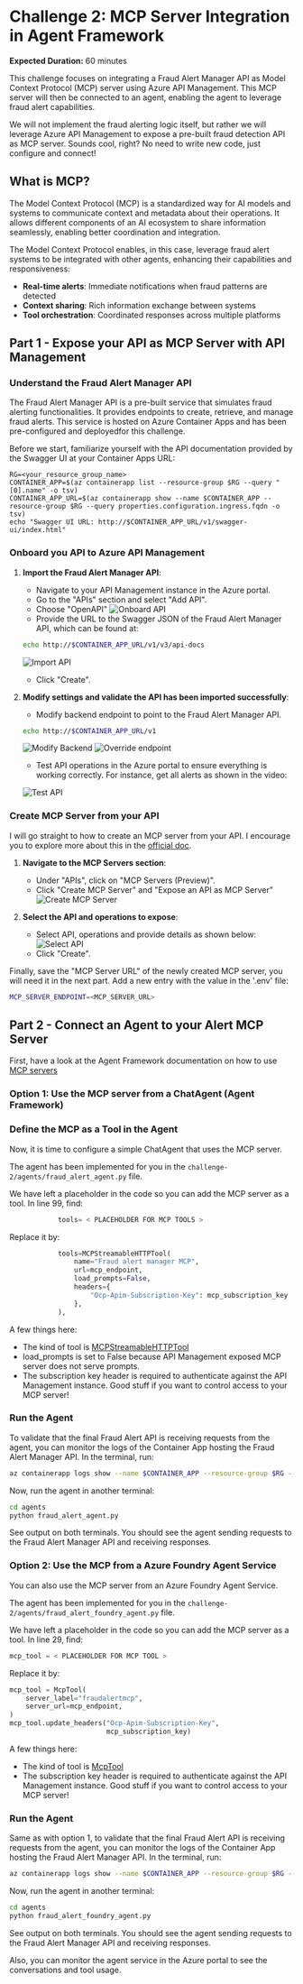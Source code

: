 # Challenge 2: MCP Server Integration in Agent Framework

**Expected Duration:** 60 minutes

This challenge focuses on integrating a Fraud Alert Manager API as  Model Context Protocol (MCP) server using Azure API Management. This MCP server will then be connected to an agent, enabling the agent to leverage fraud alert capabilities.

We will not implement the fraud alerting logic itself, but rather we will leverage Azure API Management to expose a pre-built fraud detection API as MCP server. Sounds cool, right? No need to write new code, just configure and connect!

## What is MCP?

The Model Context Protocol (MCP) is a standardized way for AI models and systems to communicate context and metadata about their operations. It allows different components of an AI ecosystem to share information seamlessly, enabling better coordination and integration.

The Model Context Protocol enables, in this case, leverage fraud alert systems to be integrated with other agents, enhancing their capabilities and responsiveness:

- **Real-time alerts**: Immediate notifications when fraud patterns are detected
- **Context sharing**: Rich information exchange between systems
- **Tool orchestration**: Coordinated responses across multiple platforms


## Part 1 - Expose your API as MCP Server with API Management

### Understand the Fraud Alert Manager API

The Fraud Alert Manager API is a pre-built service that simulates fraud alerting functionalities. It provides endpoints to create, retrieve, and manage fraud alerts. This service is hosted on Azure Container Apps and has been pre-configured and deployedfor this challenge.

Before we start, familiarize yourself with the API documentation provided by the Swagger UI at your Container Apps URL:

```
RG=<your_resource_group_name>
CONTAINER_APP=$(az containerapp list --resource-group $RG --query "[0].name" -o tsv)
CONTAINER_APP_URL=$(az containerapp show --name $CONTAINER_APP --resource-group $RG --query properties.configuration.ingress.fqdn -o tsv)
echo "Swagger UI URL: http://$CONTAINER_APP_URL/v1/swagger-ui/index.html"
```

### Onboard you API to Azure API Management

1. **Import the Fraud Alert Manager API**:
   - Navigate to your API Management instance in the Azure portal.
   - Go to the "APIs" section and select "Add API".
   - Choose "OpenAPI"
   ![Onboard API](images/1_onboardapi.png)
   - Provide the URL to the Swagger JSON of the Fraud Alert Manager API, which can be found at:
   ```bash
   echo http://$CONTAINER_APP_URL/v1/v3/api-docs
   ```
   ![Import API](images/2_createapi.png)
   - Click "Create".

2. **Modify settings and validate the API has been imported successfully**:
   - Modify backend endpoint to point to the Fraud Alert Manager API.
   ```bash
   echo http://$CONTAINER_APP_URL/v1
   ```
   ![Modify Backend](images/3_modifybackend.png)
   ![Override endpoint](images/4_overridebackend.png)
   - Test API operations in the Azure portal to ensure everything is working correctly. For instance, get all alerts as shown in the video:

   ![Test API](images/5_testapi.gif)

### Create MCP Server from your API

I will go straight to how to create an MCP server from your API. I encourage you to explore more about this in the [official doc](https://learn.microsoft.com/en-us/azure/api-management/export-rest-mcp-server).

1. **Navigate to the MCP Servers section**:
   - Under "APIs", click on "MCP Servers (Preview)".
   - Click "Create MCP Server" and "Expose an API as MCP Server"
   ![Create MCP Server](images/6_mcpfromapi.png)

2. **Select the API and operations to expose**:
   - Select API, operations and provide details as shown below:
    ![Select API](images/7_createmcp.png)
   - Click "Create".

Finally, save the "MCP Server URL" of the newly created MCP server, you will need it in the next part. Add a new entry with the value in the '.env' file:
```bash
MCP_SERVER_ENDPOINT=<MCP_SERVER_URL>
```

## Part 2 - Connect an Agent to your Alert MCP Server

First, have a look at the Agent Framework documentation on how to use [MCP servers](https://learn.microsoft.com/en-us/agent-framework/user-guide/model-context-protocol/using-mcp-tools?pivots=programming-language-python)

### Option 1: Use the MCP server from a ChatAgent (Agent Framework)

### Define the MCP as a Tool in the Agent

Now, it is time to configure a simple ChatAgent that uses the MCP server. 

The agent has been implemented for you in the `challenge-2/agents/fraud_alert_agent.py` file.

We have left a placeholder in the code so you can add the MCP server as a tool. In line 99, find:

```python
            tools= < PLACEHOLDER FOR MCP TOOLS >
```

Replace it by:

```python
            tools=MCPStreamableHTTPTool(
                name="Fraud alert manager MCP",
                url=mcp_endpoint,
                load_prompts=False,
                headers={
                    "Ocp-Apim-Subscription-Key": mcp_subscription_key
                },
            ),
```

A few things here: 
- The kind of tool is [MCPStreamableHTTPTool](https://learn.microsoft.com/en-us/agent-framework/user-guide/model-context-protocol/using-mcp-tools?pivots=programming-language-python#mcpstreamablehttptool)
- load_prompts is set to False because API Management exposed MCP server does not serve prompts.
- The subscription key header is required to authenticate against the API Management instance. Good stuff if you want to control access to your MCP server!

### Run the Agent

To validate that the final Fraud Alert API is receiving requests from the agent, you can monitor the logs of the Container App hosting the Fraud Alert Manager API. In the terminal, run:

```bash
az containerapp logs show --name $CONTAINER_APP --resource-group $RG --follow
```

Now, run the agent in another terminal:

```bash
cd agents
python fraud_alert_agent.py
```

See output on both terminals. You should see the agent sending requests to the Fraud Alert Manager API and receiving responses.

### Option 2: Use the MCP from a Azure Foundry Agent Service

You can also use the MCP server from an Azure Foundry Agent Service.

The agent has been implemented for you in the `challenge-2/agents/fraud_alert_foundry_agent.py` file.

We have left a placeholder in the code so you can add the MCP server as a tool. In line 29, find:

```python
mcp_tool = < PLACEHOLDER FOR MCP TOOL >
```

Replace it by:

```python
mcp_tool = McpTool(
    server_label="fraudalertmcp", 
    server_url=mcp_endpoint,
)
mcp_tool.update_headers("Ocp-Apim-Subscription-Key",
                        mcp_subscription_key)
```

A few things here:
- The kind of tool is [McpTool](https://learn.microsoft.com/en-us/azure/ai-foundry/agents/how-to/tools/model-context-protocol-samples?pivots=python#create-an-agent-with-the-mcp-tool)
- The subscription key header is required to authenticate against the API Management instance. Good stuff if you want to control access to your MCP server!

### Run the Agent 

Same as with option 1, to validate that the final Fraud Alert API is receiving requests from the agent, you can monitor the logs of the Container App hosting the Fraud Alert Manager API. In the terminal, run:

```bash
az containerapp logs show --name $CONTAINER_APP --resource-group $RG --follow
```

Now, run the agent in another terminal:

```bash
cd agents
python fraud_alert_foundry_agent.py
```

See output on both terminals. You should see the agent sending requests to the Fraud Alert Manager API and receiving responses.

Also, you can monitor the agent service in the Azure portal to see the conversations and tool usage.

